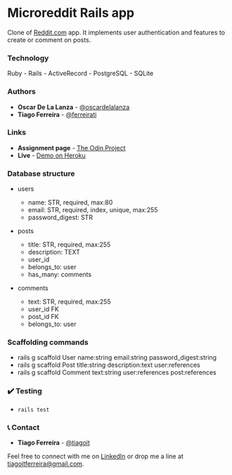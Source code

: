 # Microreddit Rails app

Clone of [Reddit.com](https://reddit.com) app. It implements user authentication and features to create or comment on posts.

### Technology

Ruby - Rails - ActiveRecord - PostgreSQL - SQLite 

### Authors

- **Oscar De La Lanza** - [@oscardelalanza](https://github.com/oscardelalanza)
- **Tiago Ferreira** - [@ferreirati](https://github.com/ferreirati)

### Links

- **Assignment page** - [The Odin Project](https://www.theodinproject.com/courses/ruby-on-rails/lessons/building-with-active-record-ruby-on-rails)
- **Live** - [Demo on Heroku](https://sleepy-caverns-46639.herokuapp.com/)

### Database structure
- users
  - name: STR, required, max:80
  - email: STR, required, index, unique, max:255
  - password_digest: STR

- posts
  - title: STR, required, max:255
  - description: TEXT
  - user_id
  - belongs_to: user
  - has_many: comments

- comments
  - text: STR, required, max:255
  - user_id FK
  - post_id FK 
  - belongs_to: user

### Scaffolding commands
- rails g scaffold User name:string email:string password_digest:string
- rails g scaffold Post title:string description:text user:references
- rails g scaffold Comment text:string user:references post:references

### ✔️ Testing
- `rails test`

### 📞 Contact
- **Tiago Ferreira** - [@tiagoit](https://github.com/tiagoit)

Feel free to connect with me on [LinkedIn](https://www.linkedin.com/in/tiagoit-dev/) or drop me a line at <tiagoitferreira@gmail.com>.

